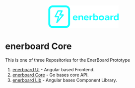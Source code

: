 <p align="center">
  <img alt="enerboard" src="https://github.com/marvhock/enerboard-core/blob/main/enerboard.png?raw=true">
</p>

# enerboard Core

This is one of three Repositories for the EnerBoard Prototype
1. [enerboard UI](https://github.com/marvhock/enerboard-ui) - Angular based Frontend.
2. [enerboard Core](https://github.com/marvhock/enerboard-core) - Go bases core API.
3. [enerboard Lib](https://github.com/marvhock/enerboard-lib) - Angular bases Component Library.
